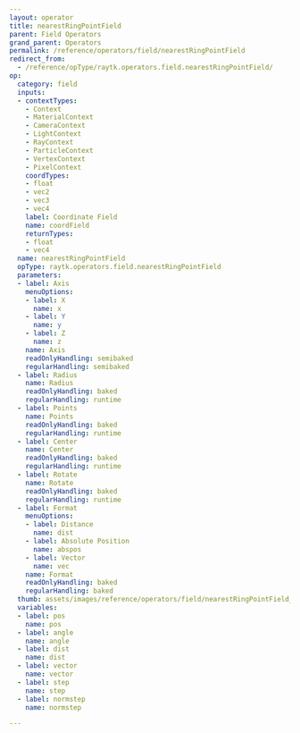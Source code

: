 ```yaml
---
layout: operator
title: nearestRingPointField
parent: Field Operators
grand_parent: Operators
permalink: /reference/operators/field/nearestRingPointField
redirect_from:
  - /reference/opType/raytk.operators.field.nearestRingPointField/
op:
  category: field
  inputs:
  - contextTypes:
    - Context
    - MaterialContext
    - CameraContext
    - LightContext
    - RayContext
    - ParticleContext
    - VertexContext
    - PixelContext
    coordTypes:
    - float
    - vec2
    - vec3
    - vec4
    label: Coordinate Field
    name: coordField
    returnTypes:
    - float
    - vec4
  name: nearestRingPointField
  opType: raytk.operators.field.nearestRingPointField
  parameters:
  - label: Axis
    menuOptions:
    - label: X
      name: x
    - label: Y
      name: y
    - label: Z
      name: z
    name: Axis
    readOnlyHandling: semibaked
    regularHandling: semibaked
  - label: Radius
    name: Radius
    readOnlyHandling: baked
    regularHandling: runtime
  - label: Points
    name: Points
    readOnlyHandling: baked
    regularHandling: runtime
  - label: Center
    name: Center
    readOnlyHandling: baked
    regularHandling: runtime
  - label: Rotate
    name: Rotate
    readOnlyHandling: baked
    regularHandling: runtime
  - label: Format
    menuOptions:
    - label: Distance
      name: dist
    - label: Absolute Position
      name: abspos
    - label: Vector
      name: vec
    name: Format
    readOnlyHandling: baked
    regularHandling: baked
  thumb: assets/images/reference/operators/field/nearestRingPointField_thumb.png
  variables:
  - label: pos
    name: pos
  - label: angle
    name: angle
  - label: dist
    name: dist
  - label: vector
    name: vector
  - label: step
    name: step
  - label: normstep
    name: normstep

---
```

